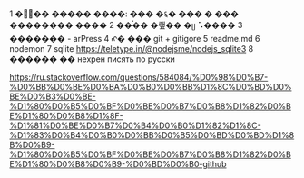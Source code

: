1 ��࠭�� �����
����: ��� �६� ��� � ��� �������� ����
2 ��࠭�� �뢮�� �ᥩ ⠡����
3 ������� - arPress
4 ᠩ� ��� git + gitigore
5 readme.md
6 nodemon
7 sqlite https://teletype.in/@nodejsme/nodejs_sqlite3
8 ������ �� нехрен писять по русски

https://ru.stackoverflow.com/questions/584084/%D0%98%D0%B7-%D0%BB%D0%BE%D0%BA%D0%B0%D0%BB%D1%8C%D0%BD%D0%BE%D0%B3%D0%BE-%D1%80%D0%B5%D0%BF%D0%BE%D0%B7%D0%B8%D1%82%D0%BE%D1%80%D0%B8%D1%8F-%D1%81%D0%BE%D0%B7%D0%B4%D0%B0%D1%82%D1%8C-%D1%83%D0%B4%D0%B0%D0%BB%D0%B5%D0%BD%D0%BD%D1%8B%D0%B9-%D1%80%D0%B5%D0%BF%D0%BE%D0%B7%D0%B8%D1%82%D0%BE%D1%80%D0%B8%D0%B9-%D0%BD%D0%B0-github
